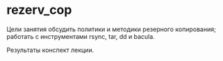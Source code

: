 # rezerv_cop
Цели занятия
обсудить политики и методики резерного копирования;
работать с инструментами rsync, tar, dd и bacula.

Результаты
конспект лекции.
